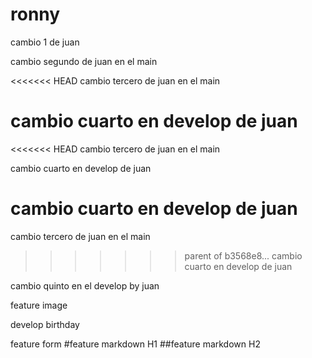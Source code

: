 # ronny

cambio 1 de juan

cambio segundo de juan en el main

<<<<<<< HEAD
cambio tercero de juan en el main

cambio cuarto en develop de juan
=======
<<<<<<< HEAD
cambio tercero de juan en el main

cambio cuarto en develop de juan

cambio cuarto en develop de juan
=======
cambio tercero de juan en el main
>>>>>>> parent of b3568e8... cambio cuarto en develop de juan

cambio quinto en el develop by juan


feature image

develop birthday

feature form
#feature markdown H1
##feature markdown H2